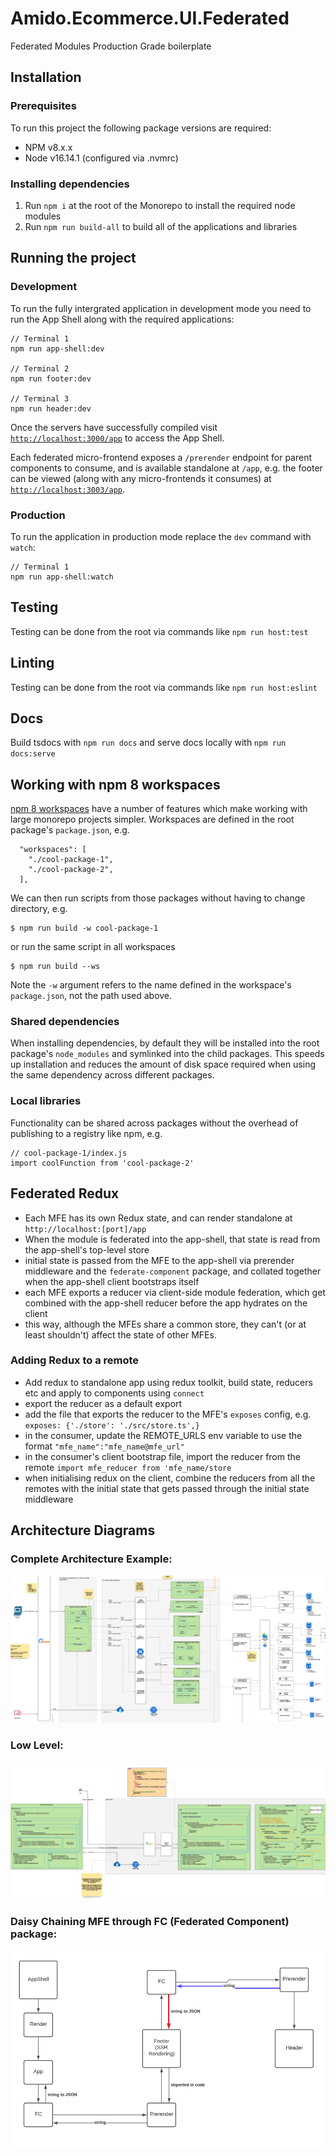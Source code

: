 # Amido.Ecommerce.UI.Federated

Federated Modules Production Grade boilerplate

## Installation

### Prerequisites

To run this project the following package versions are required:

- NPM v8.x.x
- Node v16.14.1 (configured via .nvmrc)

### Installing dependencies

1. Run `npm i` at the root of the Monorepo to install the required node modules
2. Run `npm run build-all` to build all of the applications and libraries

## Running the project

### Development

To run the fully intergrated application in development mode you need to run the App Shell along with the required
applications:

```
// Terminal 1
npm run app-shell:dev

// Terminal 2
npm run footer:dev

// Terminal 3
npm run header:dev
```

Once the servers have successfully compiled visit [`http://localhost:3000/app`](http://localhost:3000/app) to access the
App Shell.

Each federated micro-frontend exposes a `/prerender` endpoint for parent components to consume, and is available
standalone at `/app`, e.g. the footer can be viewed (along with any micro-frontends it consumes) at
[`http://localhost:3003/app`](http://localhost:3003/app).

### Production

To run the application in production mode replace the `dev` command with `watch`:

```
// Terminal 1
npm run app-shell:watch
```

## Testing

Testing can be done from the root via commands like `npm run host:test`

## Linting

Testing can be done from the root via commands like `npm run host:eslint`

## Docs

Build tsdocs with `npm run docs` and serve docs locally with `npm run docs:serve`

## Working with npm 8 workspaces

[npm 8 workspaces](https://docs.npmjs.com/cli/v8/using-npm/workspaces) have a number of features which make working with
large monorepo projects simpler. Workspaces are defined in the root package's `package.json`, e.g.

```
  "workspaces": [
    "./cool-package-1",
    "./cool-package-2",
  ],
```

We can then run scripts from those packages without having to change directory, e.g.

```
$ npm run build -w cool-package-1
```

or run the same script in all workspaces

```
$ npm run build --ws
```

Note the `-w` argument refers to the name defined in the workspace's `package.json`, not the path used above.

### Shared dependencies

When installing dependencies, by default they will be installed into the root package's `node_modules` and symlinked
into the child packages. This speeds up installation and reduces the amount of disk space required when using the same
dependency across different packages.

### Local libraries

Functionality can be shared across packages without the overhead of publishing to a registry like npm, e.g.

```
// cool-package-1/index.js
import coolFunction from 'cool-package-2'
```

## Federated Redux

- Each MFE has its own Redux state, and can render standalone at `http://localhost:[port]/app`
- When the module is federated into the app-shell, that state is read from the app-shell's top-level store
- initial state is passed from the MFE to the app-shell via prerender middleware and the `federate-component` package,
  and collated together when the app-shell client bootstraps itself
- each MFE exports a reducer via client-side module federation, which get combined with the app-shell reducer before the
  app hydrates on the client
- this way, although the MFEs share a common store, they can't (or at least shouldn't) affect the state of other MFEs.

### Adding Redux to a remote

- Add redux to standalone app using redux toolkit, build state, reducers etc and apply to components using `connect`
- export the reducer as a default export
- add the file that exports the reducer to the MFE's `exposes` config, e.g. `exposes: {'./store': './src/store.ts',}`
- in the consumer, update the REMOTE_URLS env variable to use the format `"mfe_name":"mfe_name@mfe_url"`
- in the consumer's client bootstrap file, import the reducer from the remote `import mfe_reducer from 'mfe_name/store`
- when initialising redux on the client, combine the reducers from all the remotes with the initial state that gets
  passed through the initial state middleware

## Architecture Diagrams

### Complete Architecture Example:
![Complete Architecture Example](/readme/images/Screenshot%202022-04-21%20at%2009.24.02.png)

### Low Level:
![Low Level](/readme/images/Screenshot%202022-04-21%20at%2009.26.05.png)

### Daisy Chaining MFE through FC (Federated Component) package:
![Daisy Chaining MFE through FC (Federated Component) package](/readme/images/Screenshot%202022-04-21%20at%2009.26.31.png)
